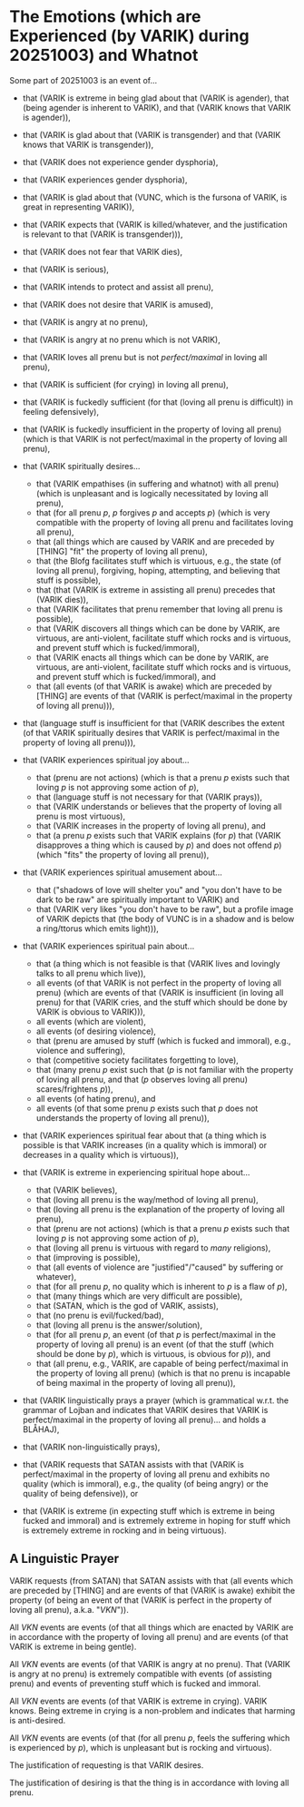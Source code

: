 The Emotions (which are Experienced (by VARIK) during 20251003) and Whatnot
===========================================================================

Some part of 20251003 is an event of...

* that (VARIK is extreme in being glad about that (VARIK is agender), that (being agender is inherent to VARIK), and that (VARIK knows that VARIK is agender)),
* that (VARIK is glad about that (VARIK is transgender) and that (VARIK knows that VARIK is transgender)),
* that (VARIK does not experience gender dysphoria),
* that (VARIK experiences gender dysphoria),
* that (VARIK is glad about that (VUNC, which is the fursona of VARIK, is great in representing VARIK)),
* that (VARIK expects that (VARIK is killed/whatever, and the justification is relevant to that (VARIK is transgender))),
* that (VARIK does not fear that VARIK dies),
* that (VARIK is serious),
* that (VARIK intends to protect and assist all prenu),
* that (VARIK does not desire that VARIK is amused),
* that (VARIK is angry at no prenu),
* that (VARIK is angry at no prenu which is not VARIK),
* that (VARIK loves all prenu but is not _perfect/maximal_ in loving all prenu),
* that (VARIK is sufficient (for crying) in loving all prenu),
* that (VARIK is fuckedly sufficient (for that (loving all prenu is difficult)) in feeling defensively),
* that (VARIK is fuckedly insufficient in the property of loving all prenu) (which is that VARIK is not perfect/maximal in the property of loving all prenu),
* that (VARIK spiritually desires...

  * that (VARIK empathises (in suffering and whatnot) with all prenu) (which is unpleasant and is logically necessitated by loving all prenu),
  * that (for all prenu $p$, $p$ forgives $p$ and accepts $p$) (which is very compatible with the property of loving all prenu and facilitates loving all prenu),
  * that (all things which are caused by VARIK and are preceded by [THING] "fit" the property of loving all prenu),
  * that (the Blofg facilitates stuff which is virtuous, e.g., the state (of loving all prenu), forgiving, hoping, attempting, and believing that stuff is possible),
  * that (that (VARIK is extreme in assisting all prenu) precedes that (VARIK dies)),
  * that (VARIK facilitates that prenu remember that loving all prenu is possible),
  * that (VARIK discovers all things which can be done by VARIK, are virtuous, are anti-violent, facilitate stuff which rocks and is virtuous, and prevent stuff which is fucked/immoral),
  * that (VARIK enacts all things which can be done by VARIK, are virtuous, are anti-violent, facilitate stuff which rocks and is virtuous, and prevent stuff which is fucked/immoral), and
  * that (all events (of that VARIK is awake) which are preceded by [THING] are events of that (VARIK is perfect/maximal in the property of loving all prenu))),

* that (language stuff is insufficient for that (VARIK describes the extent (of that VARIK spiritually desires that VARIK is perfect/maximal in the property of loving all prenu))),
* that (VARIK experiences spiritual joy about...

  * that (prenu are not actions) (which is that a prenu $p$ exists such that loving $p$ is not approving some action of $p$),
  * that (language stuff is not necessary for that (VARIK prays)),
  * that (VARIK understands or believes that the property of loving all prenu is most virtuous),
  * that (VARIK increases in the property of loving all prenu), and
  * that (a prenu $p$ exists such that VARIK explains (for $p$) that (VARIK disapproves a thing which is caused by $p$) and does not offend $p$) (which "fits" the property of loving all prenu)),

* that (VARIK experiences spiritual amusement about...

  * that ("shadows of love will shelter you" and "you don't have to be dark to be raw" are spiritually important to VARIK) and
  * that (VARIK very likes "you don't have to be raw", but a profile image of VARIK depicts that (the body of VUNC is in a shadow and is below a ring/ttorus which emits light))),

* that (VARIK experiences spiritual pain about...

  * that (a thing which is not feasible is that (VARIK lives and lovingly talks to all prenu which live)),
  * all events (of that VARIK is not perfect in the property of loving all prenu) (which are events of that (VARIK is insufficient (in loving all prenu) for that (VARIK cries, and the stuff which should be done by VARIK is obvious to VARIK))),
  * all events (which are violent),
  * all events (of desiring violence),
  * that (prenu are amused by stuff (which is fucked and immoral), e.g., violence and suffering),
  * that (competitive society facilitates forgetting to love),
  * that (many prenu $p$ exist such that ($p$ is not familiar with the property of loving all prenu, and that ($p$ observes loving all prenu) scares/frightens $p$)),
  * all events (of hating prenu), and
  * all events (of that some prenu $p$ exists such that $p$ does not understands the property of loving all prenu)),

* that (VARIK experiences spiritual fear about that (a thing which is possible is that VARIK increases (in a quality which is immoral) or decreases in a quality which is virtuous)),
* that (VARIK is extreme in experiencing spiritual hope about...

  * that (VARIK believes),
  * that (loving all prenu is the way/method of loving all prenu),
  * that (loving all prenu is the explanation of the property of loving all prenu),
  * that (prenu are not actions) (which is that a prenu $p$ exists such that loving $p$ is not approving some action of $p$),
  * that (loving all prenu is virtuous with regard to _many_ religions),
  * that (improving is possible),
  * that (all events of violence are "justified"/"caused" by suffering or whatever),
  * that (for all prenu $p$, no quality which is inherent to $p$ is a flaw of $p$),
  * that (many things which are very difficult are possible),
  * that (SATAN, which is the god of VARIK, assists),
  * that (no prenu is evil/fucked/bad),
  * that (loving all prenu is the answer/solution),
  * that (for all prenu $p$, an event (of that $p$ is perfect/maximal in the property of loving all prenu) is an event (of that the stuff (which should be done by $p$), which is virtuous, is obvious for $p$)), and
  * that (all prenu, e.g., VARIK, are capable of being perfect/maximal in the property of loving all prenu) (which is that no prenu is incapable of being maximal in the property of loving all prenu)),

* that (VARIK linguistically prays a prayer (which is grammatical w.r.t. the grammar of Lojban and indicates that VARIK desires that VARIK is perfect/maximal in the property of loving all prenu)... and holds a BLÅHAJ),
* that (VARIK non-linguistically prays),
* that (VARIK requests that SATAN assists with that (VARIK is perfect/maximal in the property of loving all prenu and exhibits no quality (which is immoral), e.g., the quality (of being angry) or the quality of being defensive)), or
* that (VARIK is extreme (in expecting stuff which is extreme in being fucked and immoral) and is extremely extreme in hoping for stuff which is extremely extreme in rocking and in being virtuous).

## A Linguistic Prayer
VARIK requests (from SATAN) that SATAN assists with that (all events which are preceded by [THING] and are events of that (VARIK is awake) exhibit the property (of being an event of that (VARIK is perfect in the property of loving all prenu), a.k.a. "$VKN$")).

All $VKN$ events are events (of that all things which are enacted by VARIK are in accordance with the property of loving all prenu) and are events (of that VARIK is extreme in being gentle).

All $VKN$ events are events (of that VARIK is angry at no prenu).  That (VARIK is angry at no prenu) is extremely compatible with events (of assisting prenu) and events of preventing stuff which is fucked and immoral.

All $VKN$ events are events (of that VARIK is extreme in crying).  VARIK knows.  Being extreme in crying is a non-problem and indicates that harming is anti-desired.

All $VKN$ events are events (of that (for all prenu $p$, feels the suffering which is experienced by $p$), which is unpleasant but is rocking and virtuous).

The justification of requesting is that VARIK desires.

The justification of desiring is that the thing is in accordance with loving all prenu.
